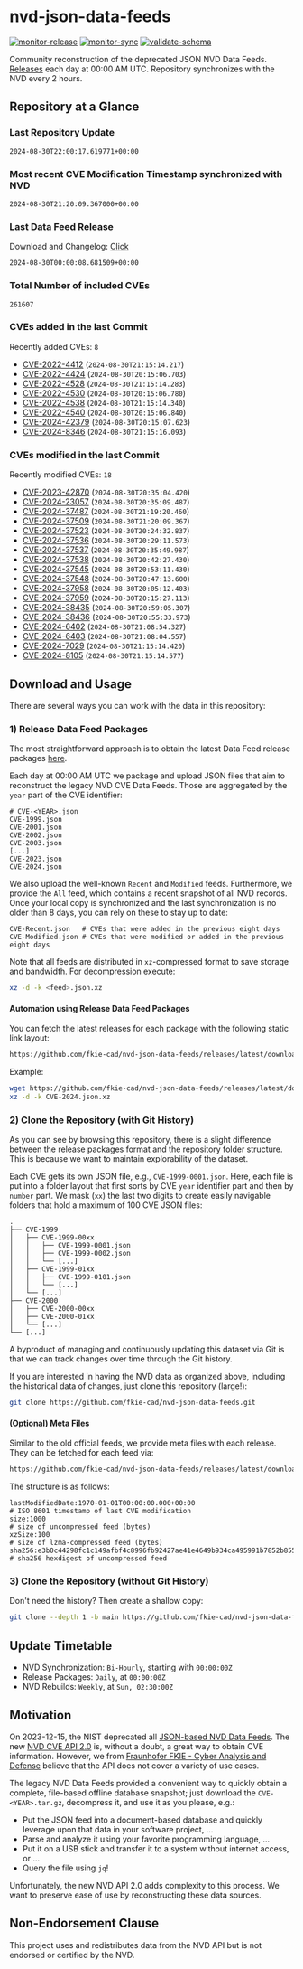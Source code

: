 # nvd-json-data-feeds

[![monitor-release](https://github.com/fkie-cad/nvd-json-data-feeds/actions/workflows/monitor_release.yml/badge.svg)](https://github.com/fkie-cad/nvd-json-data-feeds/actions/workflows/monitor_release.yml)
[![monitor-sync](https://github.com/fkie-cad/nvd-json-data-feeds/actions/workflows/monitor_sync.yml/badge.svg)](https://github.com/fkie-cad/nvd-json-data-feeds/actions/workflows/monitor_sync.yml)
[![validate-schema](https://github.com/fkie-cad/nvd-json-data-feeds/actions/workflows/validate_schema.yml/badge.svg)](https://github.com/fkie-cad/nvd-json-data-feeds/actions/workflows/validate_schema.yml)

Community reconstruction of the deprecated JSON NVD Data Feeds.
[Releases](https://github.com/fkie-cad/nvd-json-data-feeds/releases/latest) each day at 00:00 AM UTC.
Repository synchronizes with the NVD every 2 hours.

## Repository at a Glance

### Last Repository Update

```plain
2024-08-30T22:00:17.619771+00:00
```

### Most recent CVE Modification Timestamp synchronized with NVD

```plain
2024-08-30T21:20:09.367000+00:00
```

### Last Data Feed Release

Download and Changelog: [Click](https://github.com/fkie-cad/nvd-json-data-feeds/releases/latest)

```plain
2024-08-30T00:00:08.681509+00:00
```

### Total Number of included CVEs

```plain
261607
```

### CVEs added in the last Commit

Recently added CVEs: `8`

- [CVE-2022-4412](CVE-2022/CVE-2022-44xx/CVE-2022-4412.json) (`2024-08-30T21:15:14.217`)
- [CVE-2022-4424](CVE-2022/CVE-2022-44xx/CVE-2022-4424.json) (`2024-08-30T20:15:06.703`)
- [CVE-2022-4528](CVE-2022/CVE-2022-45xx/CVE-2022-4528.json) (`2024-08-30T21:15:14.283`)
- [CVE-2022-4530](CVE-2022/CVE-2022-45xx/CVE-2022-4530.json) (`2024-08-30T20:15:06.780`)
- [CVE-2022-4538](CVE-2022/CVE-2022-45xx/CVE-2022-4538.json) (`2024-08-30T21:15:14.340`)
- [CVE-2022-4540](CVE-2022/CVE-2022-45xx/CVE-2022-4540.json) (`2024-08-30T20:15:06.840`)
- [CVE-2024-42379](CVE-2024/CVE-2024-423xx/CVE-2024-42379.json) (`2024-08-30T20:15:07.623`)
- [CVE-2024-8346](CVE-2024/CVE-2024-83xx/CVE-2024-8346.json) (`2024-08-30T21:15:16.093`)


### CVEs modified in the last Commit

Recently modified CVEs: `18`

- [CVE-2023-42870](CVE-2023/CVE-2023-428xx/CVE-2023-42870.json) (`2024-08-30T20:35:04.420`)
- [CVE-2024-23057](CVE-2024/CVE-2024-230xx/CVE-2024-23057.json) (`2024-08-30T20:35:09.487`)
- [CVE-2024-37487](CVE-2024/CVE-2024-374xx/CVE-2024-37487.json) (`2024-08-30T21:19:20.460`)
- [CVE-2024-37509](CVE-2024/CVE-2024-375xx/CVE-2024-37509.json) (`2024-08-30T21:20:09.367`)
- [CVE-2024-37523](CVE-2024/CVE-2024-375xx/CVE-2024-37523.json) (`2024-08-30T20:24:32.837`)
- [CVE-2024-37536](CVE-2024/CVE-2024-375xx/CVE-2024-37536.json) (`2024-08-30T20:29:11.573`)
- [CVE-2024-37537](CVE-2024/CVE-2024-375xx/CVE-2024-37537.json) (`2024-08-30T20:35:49.987`)
- [CVE-2024-37538](CVE-2024/CVE-2024-375xx/CVE-2024-37538.json) (`2024-08-30T20:42:27.430`)
- [CVE-2024-37545](CVE-2024/CVE-2024-375xx/CVE-2024-37545.json) (`2024-08-30T20:53:11.430`)
- [CVE-2024-37548](CVE-2024/CVE-2024-375xx/CVE-2024-37548.json) (`2024-08-30T20:47:13.600`)
- [CVE-2024-37958](CVE-2024/CVE-2024-379xx/CVE-2024-37958.json) (`2024-08-30T20:05:12.403`)
- [CVE-2024-37959](CVE-2024/CVE-2024-379xx/CVE-2024-37959.json) (`2024-08-30T20:15:27.113`)
- [CVE-2024-38435](CVE-2024/CVE-2024-384xx/CVE-2024-38435.json) (`2024-08-30T20:59:05.307`)
- [CVE-2024-38436](CVE-2024/CVE-2024-384xx/CVE-2024-38436.json) (`2024-08-30T20:55:33.973`)
- [CVE-2024-6402](CVE-2024/CVE-2024-64xx/CVE-2024-6402.json) (`2024-08-30T21:08:54.327`)
- [CVE-2024-6403](CVE-2024/CVE-2024-64xx/CVE-2024-6403.json) (`2024-08-30T21:08:04.557`)
- [CVE-2024-7029](CVE-2024/CVE-2024-70xx/CVE-2024-7029.json) (`2024-08-30T21:15:14.420`)
- [CVE-2024-8105](CVE-2024/CVE-2024-81xx/CVE-2024-8105.json) (`2024-08-30T21:15:14.577`)


## Download and Usage

There are several ways you can work with the data in this repository:

### 1) Release Data Feed Packages

The most straightforward approach is to obtain the latest Data Feed release packages [here](https://github.com/fkie-cad/nvd-json-data-feeds/releases/latest).

Each day at 00:00 AM UTC we package and upload JSON files that aim to reconstruct the legacy NVD CVE Data Feeds.
Those are aggregated by the `year` part of the CVE identifier:

```
# CVE-<YEAR>.json
CVE-1999.json
CVE-2001.json
CVE-2002.json
CVE-2003.json
[...]
CVE-2023.json
CVE-2024.json
```

We also upload the well-known `Recent` and `Modified` feeds.
Furthermore, we provide the `All` feed, which contains a recent snapshot of all NVD records.
Once your local copy is synchronized and the last synchronization is no older than 8 days, you can rely on these to stay up to date:

```plain
CVE-Recent.json   # CVEs that were added in the previous eight days
CVE-Modified.json # CVEs that were modified or added in the previous eight days
```

Note that all feeds are distributed in `xz`-compressed format to save storage and bandwidth.
For decompression execute:

```sh
xz -d -k <feed>.json.xz
```

#### Automation using Release Data Feed Packages

You can fetch the latest releases for each package with the following static link layout:

```sh
https://github.com/fkie-cad/nvd-json-data-feeds/releases/latest/download/CVE-<YEAR>.json.xz
```

Example:

```sh
wget https://github.com/fkie-cad/nvd-json-data-feeds/releases/latest/download/CVE-2024.json.xz
xz -d -k CVE-2024.json.xz
```

### 2) Clone the Repository (with Git History)

As you can see by browsing this repository, there is a slight difference between the release packages format and the repository folder structure.
This is because we want to maintain explorability of the dataset.

Each CVE gets its own JSON file, e.g., `CVE-1999-0001.json`.
Here, each file is put into a folder layout that first sorts by CVE `year` identifier part and then by `number` part.
We mask (`xx`) the last two digits to create easily navigable folders that hold a maximum of 100 CVE JSON files:

```plain
.
├── CVE-1999
│   ├── CVE-1999-00xx
│   │   ├── CVE-1999-0001.json
│   │   ├── CVE-1999-0002.json
│   │   └── [...]
│   ├── CVE-1999-01xx
│   │   ├── CVE-1999-0101.json
│   │   └── [...]
│   └── [...]
├── CVE-2000
│   ├── CVE-2000-00xx
│   ├── CVE-2000-01xx
│   └── [...]
└── [...]
```

A byproduct of managing and continuously updating this dataset via Git is that we can track changes over time through the Git history.

If you are interested in having the NVD data as organized above, including the historical data of changes, just clone this repository (large!):

```sh
git clone https://github.com/fkie-cad/nvd-json-data-feeds.git
```

#### (Optional) Meta Files

Similar to the old official feeds, we provide meta files with each release. They can be fetched for each feed via:

```sh
https://github.com/fkie-cad/nvd-json-data-feeds/releases/latest/download/CVE-<YEAR>.meta
```

The structure is as follows:

```plain
lastModifiedDate:1970-01-01T00:00:00.000+00:00                          # ISO 8601 timestamp of last CVE modification
size:1000                                                               # size of uncompressed feed (bytes)
xzSize:100                                                              # size of lzma-compressed feed (bytes)
sha256:e3b0c44298fc1c149afbf4c8996fb92427ae41e4649b934ca495991b7852b855 # sha256 hexdigest of uncompressed feed
```

### 3) Clone the Repository (without Git History)

Don't need the history? Then create a shallow copy:

```sh
git clone --depth 1 -b main https://github.com/fkie-cad/nvd-json-data-feeds.git
```


## Update Timetable

* NVD Synchronization: `Bi-Hourly`, starting with `00:00:00Z`
* Release Packages: `Daily`, at `00:00:00Z`
* NVD Rebuilds: `Weekly`, at `Sun, 02:30:00Z`


## Motivation

On 2023-12-15, the NIST deprecated all [JSON-based NVD Data Feeds](https://nvd.nist.gov/vuln/data-feeds#divRetirementBanner-1).
The new [NVD CVE API 2.0](https://nvd.nist.gov/developers/vulnerabilities) is, without a doubt, a great way to obtain CVE information.
However, we from [Fraunhofer FKIE - Cyber Analysis and Defense](https://www.fkie.fraunhofer.de/en/departments/cad.html) believe that the API does not cover a variety of use cases.

The legacy NVD Data Feeds provided a convenient way to quickly obtain a complete, file-based offline database snapshot; just download the `CVE-<YEAR>.tar.gz`, decompress it, and use it as you please, e.g.:

- Put the JSON feed into a document-based database and quickly leverage upon that data in your software project, ...
- Parse and analyze it using your favorite programming language, ...
- Put it on a USB stick and transfer it to a system without internet access, or ...
- Query the file using `jq`!

Unfortunately, the new NVD API 2.0 adds complexity to this process.
We want to preserve ease of use by reconstructing these data sources.

## Non-Endorsement Clause

This project uses and redistributes data from the NVD API but is not endorsed or certified by the NVD.